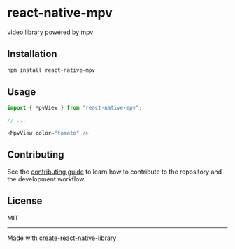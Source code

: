 # react-native-mpv

video library powered by mpv

## Installation

```sh
npm install react-native-mpv
```

## Usage

```js
import { MpvView } from "react-native-mpv";

// ...

<MpvView color="tomato" />
```

## Contributing

See the [contributing guide](CONTRIBUTING.md) to learn how to contribute to the repository and the development workflow.

## License

MIT

---

Made with [create-react-native-library](https://github.com/callstack/react-native-builder-bob)
